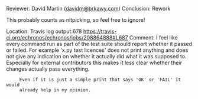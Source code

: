 Reviewer: David Martin (davidm@brkawy.com)
Conclusion: Rework

This probably counts as nitpicking, so feel free to ignore!

Location: Travis log output:678
          https://travis-ci.org/echronos/echronos/jobs/208864888#L687
Comment: I feel like every command run as part of the test suite should report
         whether it passed or failed.
         For example 'x.py test licences' does not print anything and does not
         give any indication on whether it actually did what it was supposed to.
         Especially for external contributors this makes it less clear whether
         their changes actually pass everything.

         Even if it is just a simple print that says 'OK' or 'FAIL' it would
         already help in my opinion.
